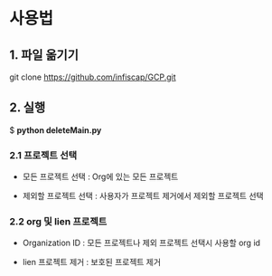 # 사용법

## 1. 파일 옮기기

git clone https://github.com/infiscap/GCP.git

## 2. 실행

$ **python deleteMain.py**

### 2.1 프로젝트 선택

- 모든 프로젝트 선택 : Org에 있는 모든 프로젝트

- 제외할 프로젝트 선택 : 사용자가 프로젝트 제거에서 제외할 프로젝트 선택


### 2.2 org 및 lien 프로젝트

- Organization ID : 모든 프로젝트나 제외 프로젝트 선택시 사용할 org id

- lien 프로젝트 제거 : 보호된 프로젝트 제거

